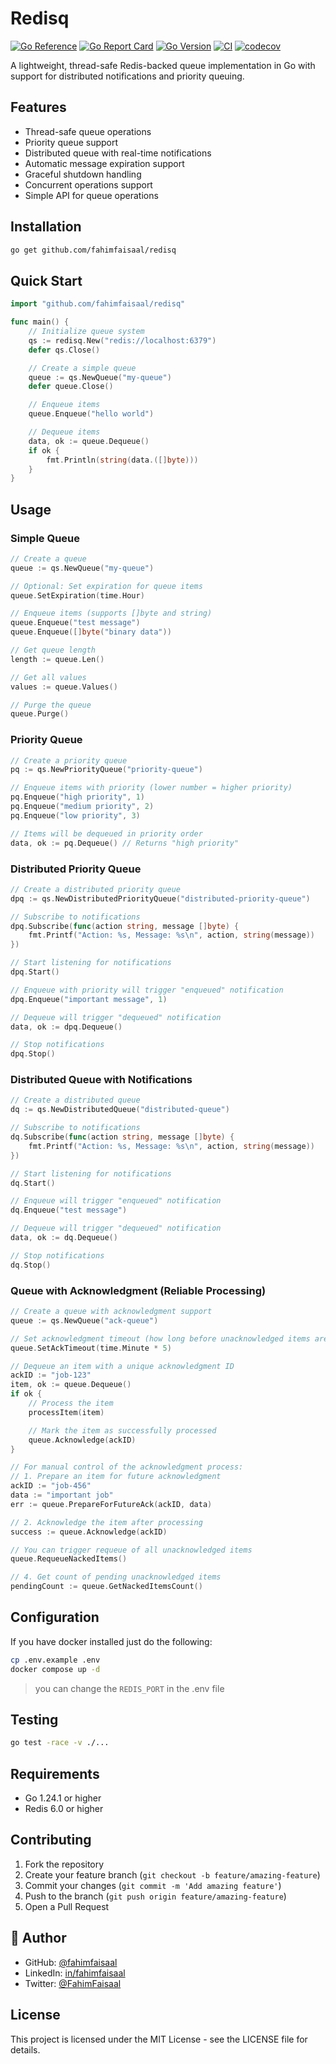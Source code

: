 # Redisq

[![Go Reference](https://img.shields.io/badge/go-pkg-00ADD8.svg?logo=go)](https://pkg.go.dev/github.com/fahimfaisaal/redisq)
[![Go Report Card](https://goreportcard.com/badge/github.com/fahimfaisaal/redisq)](https://goreportcard.com/report/github.com/fahimfaisaal/redisq)
[![Go Version](https://img.shields.io/badge/Go-1.24+-00ADD8?style=flat-square&logo=go)](https://golang.org/doc/devel/release.html)
[![CI](https://github.com/fahimfaisaal/redisq/actions/workflows/redisq.yml/badge.svg)](https://github.com/fahimfaisaal/redisq/actions/workflows/go.yml)
[![codecov](https://codecov.io/gh/fahimfaisaal/redisq/branch/main/graph/badge.svg)](https://codecov.io/gh/fahimfaisaal/redisq)

A lightweight, thread-safe Redis-backed queue implementation in Go with support for distributed notifications and priority queuing.

## Features

- Thread-safe queue operations
- Priority queue support
- Distributed queue with real-time notifications
- Automatic message expiration support
- Graceful shutdown handling
- Concurrent operations support
- Simple API for queue operations

## Installation

```bash
go get github.com/fahimfaisaal/redisq
```

## Quick Start

```go
import "github.com/fahimfaisaal/redisq"

func main() {
    // Initialize queue system
    qs := redisq.New("redis://localhost:6379")
    defer qs.Close()

    // Create a simple queue
    queue := qs.NewQueue("my-queue")
    defer queue.Close()

    // Enqueue items
    queue.Enqueue("hello world")

    // Dequeue items
    data, ok := queue.Dequeue()
    if ok {
        fmt.Println(string(data.([]byte)))
    }
}
```

## Usage

### Simple Queue

```go
// Create a queue
queue := qs.NewQueue("my-queue")

// Optional: Set expiration for queue items
queue.SetExpiration(time.Hour)

// Enqueue items (supports []byte and string)
queue.Enqueue("test message")
queue.Enqueue([]byte("binary data"))

// Get queue length
length := queue.Len()

// Get all values
values := queue.Values()

// Purge the queue
queue.Purge()
```

### Priority Queue

```go
// Create a priority queue
pq := qs.NewPriorityQueue("priority-queue")

// Enqueue items with priority (lower number = higher priority)
pq.Enqueue("high priority", 1)
pq.Enqueue("medium priority", 2)
pq.Enqueue("low priority", 3)

// Items will be dequeued in priority order
data, ok := pq.Dequeue() // Returns "high priority"
```

### Distributed Priority Queue

```go
// Create a distributed priority queue
dpq := qs.NewDistributedPriorityQueue("distributed-priority-queue")

// Subscribe to notifications
dpq.Subscribe(func(action string, message []byte) {
    fmt.Printf("Action: %s, Message: %s\n", action, string(message))
})

// Start listening for notifications
dpq.Start()

// Enqueue with priority will trigger "enqueued" notification
dpq.Enqueue("important message", 1)

// Dequeue will trigger "dequeued" notification
data, ok := dpq.Dequeue()

// Stop notifications
dpq.Stop()
```

### Distributed Queue with Notifications

```go
// Create a distributed queue
dq := qs.NewDistributedQueue("distributed-queue")

// Subscribe to notifications
dq.Subscribe(func(action string, message []byte) {
    fmt.Printf("Action: %s, Message: %s\n", action, string(message))
})

// Start listening for notifications
dq.Start()

// Enqueue will trigger "enqueued" notification
dq.Enqueue("test message")

// Dequeue will trigger "dequeued" notification
data, ok := dq.Dequeue()

// Stop notifications
dq.Stop()
```

### Queue with Acknowledgment (Reliable Processing)

```go
// Create a queue with acknowledgment support
queue := qs.NewQueue("ack-queue")

// Set acknowledgment timeout (how long before unacknowledged items are requeued)
queue.SetAckTimeout(time.Minute * 5)

// Dequeue an item with a unique acknowledgment ID
ackID := "job-123"
item, ok := queue.Dequeue()
if ok {
    // Process the item
    processItem(item)

    // Mark the item as successfully processed
    queue.Acknowledge(ackID)
}

// For manual control of the acknowledgment process:
// 1. Prepare an item for future acknowledgment
ackID := "job-456"
data := "important job"
err := queue.PrepareForFutureAck(ackID, data)

// 2. Acknowledge the item after processing
success := queue.Acknowledge(ackID)

// You can trigger requeue of all unacknowledged items
queue.RequeueNackedItems()

// 4. Get count of pending unacknowledged items
pendingCount := queue.GetNackedItemsCount()
```

## Configuration

If you have docker installed just do the following:

```bash
cp .env.example .env
docker compose up -d
```

> you can change the `REDIS_PORT` in the .env file

## Testing

```bash
go test -race -v ./...
```

## Requirements

- Go 1.24.1 or higher
- Redis 6.0 or higher

## Contributing

1. Fork the repository
2. Create your feature branch (`git checkout -b feature/amazing-feature`)
3. Commit your changes (`git commit -m 'Add amazing feature'`)
4. Push to the branch (`git push origin feature/amazing-feature`)
5. Open a Pull Request

## 👤 Author

- GitHub: [@fahimfaisaal](https://github.com/fahimfaisaal)
- LinkedIn: [in/fahimfaisaal](https://www.linkedin.com/in/fahimfaisaal/)
- Twitter: [@FahimFaisaal](https://twitter.com/FahimFaisaal)

## License

This project is licensed under the MIT License - see the LICENSE file for details.
